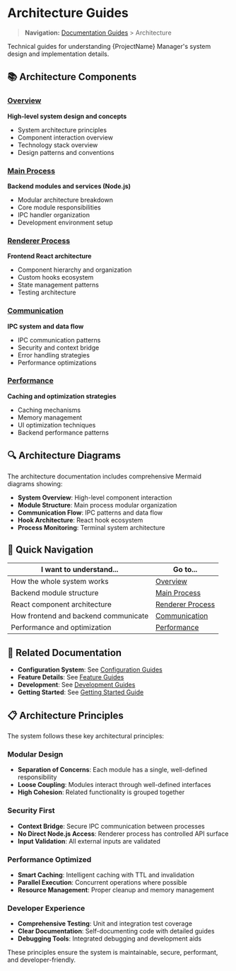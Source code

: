 # Architecture Guides

> **Navigation:** [Documentation Guides](../README.md) > Architecture

Technical guides for understanding {ProjectName} Manager's system design and implementation details.

## 📚 Architecture Components

### [Overview](overview.md)
**High-level system design and concepts**
- System architecture principles
- Component interaction overview
- Technology stack overview
- Design patterns and conventions

### [Main Process](main-process.md)
**Backend modules and services (Node.js)**
- Modular architecture breakdown  
- Core module responsibilities
- IPC handler organization
- Development environment setup

### [Renderer Process](renderer.md)
**Frontend React architecture**
- Component hierarchy and organization
- Custom hooks ecosystem
- State management patterns
- Testing architecture

### [Communication](communication.md)
**IPC system and data flow**
- IPC communication patterns
- Security and context bridge
- Error handling strategies
- Performance optimizations

### [Performance](performance.md)
**Caching and optimization strategies**
- Caching mechanisms
- Memory management
- UI optimization techniques
- Backend performance patterns

## 🔍 Architecture Diagrams

The architecture documentation includes comprehensive Mermaid diagrams showing:

- **System Overview**: High-level component interaction
- **Module Structure**: Main process modular organization
- **Communication Flow**: IPC patterns and data flow
- **Hook Architecture**: React hook ecosystem
- **Process Monitoring**: Terminal system architecture

## 🎯 Quick Navigation

| I want to understand... | Go to... |
|-------------------------|----------|
| How the whole system works | [Overview](overview.md) |
| Backend module structure | [Main Process](main-process.md) |
| React component architecture | [Renderer Process](renderer.md) |
| How frontend and backend communicate | [Communication](communication.md) |
| Performance and optimization | [Performance](performance.md) |

## 🔗 Related Documentation

- **Configuration System**: See [Configuration Guides](../configuration/)
- **Feature Details**: See [Feature Guides](../features/)
- **Development**: See [Development Guides](../development/)
- **Getting Started**: See [Getting Started Guide](../../getting-started.md)

## 📋 Architecture Principles

The system follows these key architectural principles:

### Modular Design
- **Separation of Concerns**: Each module has a single, well-defined responsibility
- **Loose Coupling**: Modules interact through well-defined interfaces
- **High Cohesion**: Related functionality is grouped together

### Security First
- **Context Bridge**: Secure IPC communication between processes
- **No Direct Node.js Access**: Renderer process has controlled API surface
- **Input Validation**: All external inputs are validated

### Performance Optimized
- **Smart Caching**: Intelligent caching with TTL and invalidation
- **Parallel Execution**: Concurrent operations where possible
- **Resource Management**: Proper cleanup and memory management

### Developer Experience
- **Comprehensive Testing**: Unit and integration test coverage
- **Clear Documentation**: Self-documenting code with detailed guides
- **Debugging Tools**: Integrated debugging and development aids

These principles ensure the system is maintainable, secure, performant, and developer-friendly. 